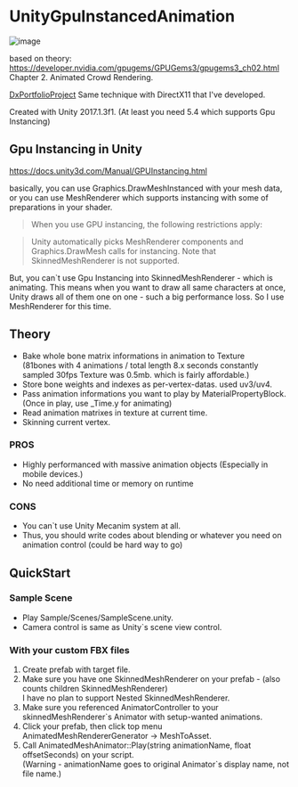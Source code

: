 # UnityGpuInstancedAnimation
![image](https://user-images.githubusercontent.com/19143280/39667564-6be9f314-50f4-11e8-8904-d8681f840047.png)

based on theory: https://developer.nvidia.com/gpugems/GPUGems3/gpugems3_ch02.html \
Chapter 2. Animated Crowd Rendering.

[DxPortfolioProject](https://github.com/piti6/DxPortfolioProject) Same technique with DirectX11 that I've developed.

Created with Unity 2017.1.3f1. (At least you need 5.4 which supports Gpu Instancing)

## Gpu Instancing in Unity
https://docs.unity3d.com/Manual/GPUInstancing.html

basically, you can use Graphics.DrawMeshInstanced with your mesh data, or you can use MeshRenderer which supports instancing with some of preparations in your shader.

> When you use GPU instancing, the following restrictions apply:

> Unity automatically picks MeshRenderer components and Graphics.DrawMesh calls for instancing. Note that SkinnedMeshRenderer is not supported.

But, you can`t use Gpu Instancing into SkinnedMeshRenderer - which is animating. This means when you want to draw all same characters at once, Unity draws all of them one on one - such a big performance loss.
So I use MeshRenderer for this time.

## Theory
- Bake whole bone matrix informations in animation to Texture \
(81bones with 4 animations / total length 8.x seconds constantly sampled 30fps Texture was 0.5mb. which is fairly affordable.)
- Store bone weights and indexes as per-vertex-datas. used uv3/uv4.
- Pass animation informations you want to play by MaterialPropertyBlock. \
(Once in play, use _Time.y for animating)
- Read animation matrixes in texture at current time.
- Skinning current vertex.

### PROS
- Highly performanced with massive animation objects (Especially in mobile devices.)
- No need additional time or memory on runtime

### CONS
- You can`t use Unity Mecanim system at all.
- Thus, you should write codes about blending or whatever you need on animation control (could be hard way to go)

## QuickStart
### Sample Scene
- Play Sample/Scenes/SampleScene.unity.
- Camera control is same as Unity`s scene view control.
### With your custom FBX files
1. Create prefab with target file.
2. Make sure you have one SkinnedMeshRenderer on your prefab - (also counts children SkinnedMeshRenderer)\
I have no plan to support Nested SkinnedMeshRenderer.
3. Make sure you referenced AnimatorController to your skinnedMeshRenderer`s Animator with setup-wanted animations.
4. Click your prefab, then click top menu AnimatedMeshRendererGenerator -> MeshToAsset.
5. Call AnimatedMeshAnimator::Play(string animationName, float offsetSeconds) on your script.\
(Warning - animationName goes to original Animator`s display name, not file name.)

